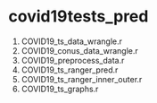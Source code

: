 # covid19tests_pred
1. COVID19_ts_data_wrangle.r
2. COVID19_conus_data_wrangle.r
3. COVID19_preprocess_data.r
4. COVID19_ts_ranger_pred.r
5. COVID19_ts_ranger_inner_outer.r
6. COVID19_ts_graphs.r
